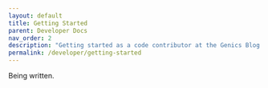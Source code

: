 ```yaml
---
layout: default
title: Getting Started
parent: Developer Docs
nav_order: 2
description: "Getting started as a code contributor at the Genics Blog."
permalink: /developer/getting-started
---
```


Being written.